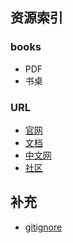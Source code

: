 ## 资源索引

### books
- PDF
- 书桌

### URL
- [官网]()
- [文档]()
- [中文网]()
- [社区]()

## 补充
- [gitignore](https://github.com/github/gitignore)